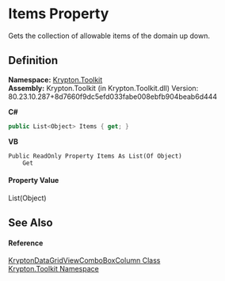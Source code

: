 # Items Property


Gets the collection of allowable items of the domain up down.



## Definition
**Namespace:** <a href="79d2eac2-21f4-54ff-7552-b20c33c30600.md">Krypton.Toolkit</a>  
**Assembly:** Krypton.Toolkit (in Krypton.Toolkit.dll) Version: 80.23.10.287+8d7660f9dc5efd033fabe008ebfb904beab6d444

**C#**
``` C#
public List<Object> Items { get; }
```
**VB**
``` VB
Public ReadOnly Property Items As List(Of Object)
	Get
```



#### Property Value
List(Object)

## See Also


#### Reference
<a href="5a06d477-7b79-53a6-2e72-687ae43f1c4e.md">KryptonDataGridViewComboBoxColumn Class</a>  
<a href="79d2eac2-21f4-54ff-7552-b20c33c30600.md">Krypton.Toolkit Namespace</a>  
